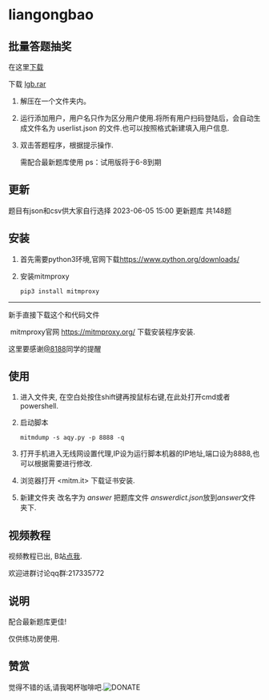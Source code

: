 # liangongbao

## 批量答题抽奖

在这里[下载](https://github.com/vivishow/liangongbao/releases/tag/v1.0.0)

下载 [lgb.rar](https://github.com/vivishow/liangongbao/releases/download/v1.0.0/lgb.rar)
1. 解压在一个文件夹内。
2. 运行添加用户，用户名只作为区分用户使用.将所有用户扫码登陆后，会自动生成文件名为 userlist.json 的文件.也可以按照格式新建填入用户信息.
3. 双击答题程序，根据提示操作.

   需配合最新题库使用
   ps：试用版将于6-8到期

## 更新

题目有json和csv供大家自行选择
2023-06-05 15:00 更新题库 共148题

## 安装

1. 首先需要python3环境,官网下载<https://www.python.org/downloads/>

2. 安装mitmproxy

   `pip3 install mitmproxy`

---

新手直接下载这个和代码文件

​	mitmproxy官网 https://mitmproxy.org/ 下载安装程序安装.

这里要感谢[@8188](https://github.com/8188)同学的提醒

## 使用

1. 进入文件夹, 在空白处按住shift键再按鼠标右键,在此处打开cmd或者powershell.

2. 启动脚本

   `mitmdump -s aqy.py -p 8888 -q`

3. 打开手机进入无线网设置代理,IP设为运行脚本机器的IP地址,端口设为8888,也可以根据需要进行修改.

4. 浏览器打开 <mitm.it> 下载证书安装.

5. 新建文件夹 改名字为 *answer* 把题库文件 *answerdict.json*放到*answer*文件夹下.



## 视频教程

视频教程已出, B站[点我](https://www.bilibili.com/video/BV1rY411K7VH?share_source=copy_web). 

欢迎进群讨论qq群:217335772


## 说明

配合最新题库更佳!

仅供练功房使用.


## 赞赏

觉得不错的话,请我喝杯咖啡吧.![DONATE](./donate.jpg)